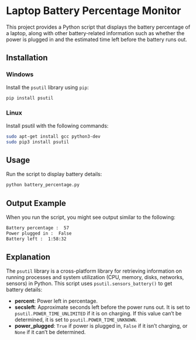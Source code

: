 # Laptop Battery Percentage Monitor

This project provides a Python script that displays the battery percentage of a laptop, along with other battery-related information such as whether the power is plugged in and the estimated time left before the battery runs out.



## Installation

### Windows

Install the `psutil` library using `pip`:

```bash
pip install psutil
```

### Linux
Install psutil with the following commands:

```bash
sudo apt-get install gcc python3-dev
sudo pip3 install psutil
```

## Usage
Run the script to display battery details:

```bash
python battery_percentage.py

```

## Output Example
When you run the script, you might see output similar to the following:

```bash
Battery percentage :  57
Power plugged in :  False
Battery left :  1:58:32
``` 

 

## Explanation

The `psutil` library is a cross-platform library for retrieving information on running processes and system utilization (CPU, memory, disks, networks, sensors) in Python. This script uses `psutil.sensors_battery()` to get battery details:

- **percent**: Power left in percentage.
- **secsleft**: Approximate seconds left before the power runs out. It is set to `psutil.POWER_TIME_UNLIMITED` if it is on charging. If this value can’t be determined, it is set to `psutil.POWER_TIME_UNKNOWN`.
- **power_plugged**: `True` if power is plugged in, `False` if it isn’t charging, or `None` if it can’t be determined.

